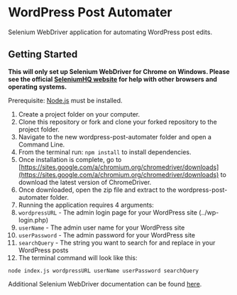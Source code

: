 # WordPress Post Automater
Selenium WebDriver application for automating WordPress post edits.
## Getting Started
**This will only set up Selenium WebDriver for Chrome on Windows. Please see the official [SeleniumHQ website](http://www.seleniumhq.org/) for help with other browsers and operating systems.**

Prerequisite: [Node.js](https://nodejs.org/en/) must be installed.

1. Create a project folder on your computer.
2. Clone this repository or fork and clone your forked repository to the project folder.
3. Navigate to the new wordpress-post-automater folder and open a Command Line.
4. From the terminal run: `npm install` to install dependencies.
5. Once installation is complete, go to [https://sites.google.com/a/chromium.org/chromedriver/downloads](https://sites.google.com/a/chromium.org/chromedriver/downloads) to download the latest version of ChromeDriver.
6. Once downloaded, open the zip file and extract to the wordpress-post-automater folder.
7. Running the application requires 4 arguments:
1. `wordpressURL` - The admin login page for your WordPress site (../wp-login.php)
2. `userName` - The admin user name for your WordPress site
3. `userPassword` - The admin password for your WordPress site
4. `searchQuery` - The string you want to search for and replace in your WordPress posts
8. The terminal command will look like this:
```Shell
node index.js wordpressURL userName userPassword searchQuery
```
Additional Selenium WebDriver documentation can be found [here](http://seleniumhq.github.io/selenium/docs/api/javascript/index.html).
